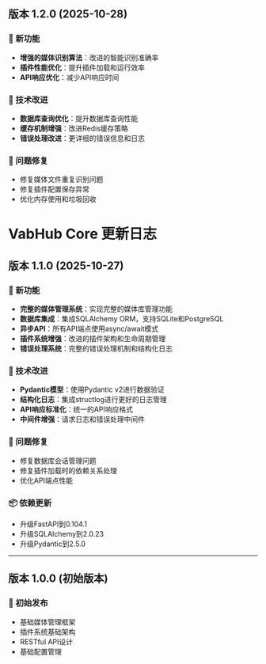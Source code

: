 ## 版本 1.2.0 (2025-10-28)

### 🚀 新功能
- **增强的媒体识别算法**：改进的智能识别准确率
- **插件性能优化**：提升插件加载和运行效率
- **API响应优化**：减少API响应时间

### 🔧 技术改进
- **数据库查询优化**：提升数据库查询性能
- **缓存机制增强**：改进Redis缓存策略
- **错误处理改进**：更详细的错误信息和日志

### 🐛 问题修复
- 修复媒体文件重复识别问题
- 修复插件配置保存异常
- 优化内存使用和垃圾回收


# VabHub Core 更新日志

## 版本 1.1.0 (2025-10-27)

### 🚀 新功能
- **完整的媒体管理系统**：实现完整的媒体库管理功能
- **数据库集成**：集成SQLAlchemy ORM，支持SQLite和PostgreSQL
- **异步API**：所有API端点使用async/await模式
- **插件系统增强**：改进的插件架构和生命周期管理
- **错误处理系统**：完整的错误处理机制和结构化日志

### 🔧 技术改进
- **Pydantic模型**：使用Pydantic v2进行数据验证
- **结构化日志**：集成structlog进行更好的日志管理
- **API响应标准化**：统一的API响应格式
- **中间件增强**：请求日志和错误处理中间件

### 🐛 问题修复
- 修复数据库会话管理问题
- 修复插件加载时的依赖关系处理
- 优化API端点性能

### 📦 依赖更新
- 升级FastAPI到0.104.1
- 升级SQLAlchemy到2.0.23
- 升级Pydantic到2.5.0

---

## 版本 1.0.0 (初始版本)

### 🎉 初始发布
- 基础媒体管理框架
- 插件系统基础架构
- RESTful API设计
- 基础配置管理